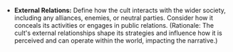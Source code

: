 - **External Relations:** Define how the cult interacts with the wider society, including any alliances, enemies, or neutral parties. Consider how it conceals its activities or engages in public relations. (Rationale: The cult's external relationships shape its strategies and influence how it is perceived and can operate within the world, impacting the narrative.)
